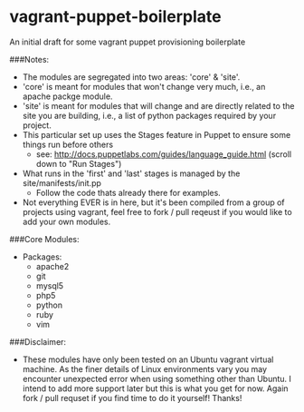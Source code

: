 vagrant-puppet-boilerplate
==========================

An initial draft for some vagrant puppet provisioning boilerplate

###Notes:
* The modules are segregated into two areas: 'core' & 'site'.
* 'core' is meant for modules that won't change very much, i.e., an apache packge module.
* 'site' is meant for modules that will change and are directly related to the site you are building, i.e., a list of python packages required by your project.
* This particular set up uses the Stages feature in Puppet to ensure some things run before others
    * see: http://docs.puppetlabs.com/guides/language_guide.html (scroll down to "Run Stages")
* What runs in the 'first' and 'last' stages is managed by the site/manifests/init.pp
    * Follow the code thats already there for examples. 
* Not everything EVER is in here, but it's been compiled from a group of projects using vagrant, feel free to fork / pull reqeust if you would like to add your own modules.

###Core Modules:
* Packages:
    * apache2
    * git
    * mysql5
    * php5
    * python
    * ruby
    * vim

###Disclaimer:
* These modules have only been tested on an Ubuntu vagrant virtual machine. As the finer details of Linux environments vary you may encounter unexpected error when using something other than Ubuntu. I intend to add more support later but this is what you get for now. Again fork / pull requset if you find time to do it yourself! Thanks!